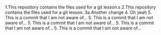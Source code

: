 1.This repository contains the files used for a git lesson.s
2.This repository contains the files used for a git lesson.
3a.Another change
4. Oh yeah
5. This is a commit that I am not aware of...
5. This is a commit that I am not aware of...
5. This is a commit that I am not aware of...
5. This is a commit that I am not aware of...
5. This is a commit that I am not aware of...

